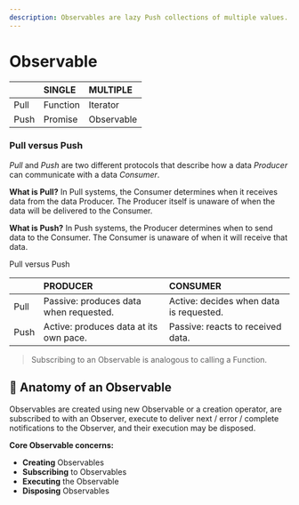 ```yaml
---
description: Observables are lazy Push collections of multiple values.
---
```


# Observable



|  | SINGLE | MULTIPLE |
| :--- | :--- | :--- |
| Pull | Function | Iterator |
| Push | Promise | Observable |

### **Pull versus Push**

_Pull_ and _Push_ are two different protocols that describe how a data _Producer_ can communicate with a data _Consumer_.

**What is Pull?** In Pull systems, the Consumer determines when it receives data from the data Producer. The Producer itself is unaware of when the data will be delivered to the Consumer.

**What is Push?** In Push systems, the Producer determines when to send data to the Consumer. The Consumer is unaware of when it will receive that data.

Pull versus Push

|  | PRODUCER | CONSUMER |
| :--- | :--- | :--- |
| Pull | Passive: produces data when requested. | Active: decides when data is requested. |
| Push | Active: produces data at its own pace. | Passive: reacts to received data. |

> Subscribing to an Observable is analogous to calling a Function.

## 🎯 Anatomy of an Observable

Observables are created using new Observable or a creation operator, are subscribed to with an Observer, execute to deliver next / error / complete notifications to the Observer, and their execution may be disposed.

**Core Observable concerns:**

* **Creating** Observables
* **Subscribing** to Observables
* **Executing** the Observable
* **Disposing** Observables

